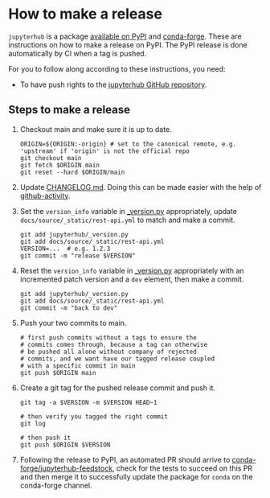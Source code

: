 # How to make a release

`jupyterhub` is a package [available on
PyPI](https://pypi.org/project/jupyterhub/) and
[conda-forge](https://conda-forge.org/).
These are instructions on how to make a release on PyPI.
The PyPI release is done automatically by CI when a tag is pushed.

For you to follow along according to these instructions, you need:

- To have push rights to the [jupyterhub GitHub
  repository](https://github.com/jupyterhub/jupyterhub).

## Steps to make a release

1. Checkout main and make sure it is up to date.

   ```shell
   ORIGIN=${ORIGIN:-origin} # set to the canonical remote, e.g. 'upstream' if 'origin' is not the official repo
   git checkout main
   git fetch $ORIGIN main
   git reset --hard $ORIGIN/main
   ```

1. Update [CHANGELOG.md](CHANGELOG.md). Doing this can be made easier with the
   help of [github-activity](https://github.com/choldgraf/github-activity).

1. Set the `version_info` variable in [\_version.py](jupyterhub/_version.py)
   appropriately, update `docs/source/_static/rest-api.yml` to match and make a commit.

   ```shell
   git add jupyterhub/_version.py
   git add docs/source/_static/rest-api.yml
   VERSION=...  # e.g. 1.2.3
   git commit -m "release $VERSION"
   ```

1. Reset the `version_info` variable in
   [\_version.py](jupyterhub/_version.py) appropriately with an incremented
   patch version and a `dev` element, then make a commit.

   ```shell
   git add jupyterhub/_version.py
   git add docs/source/_static/rest-api.yml
   git commit -m "back to dev"
   ```

1. Push your two commits to main.

   ```shell
   # first push commits without a tags to ensure the
   # commits comes through, because a tag can otherwise
   # be pushed all alone without company of rejected
   # commits, and we want have our tagged release coupled
   # with a specific commit in main
   git push $ORIGIN main
   ```

1. Create a git tag for the pushed release commit and push it.

   ```shell
   git tag -a $VERSION -m $VERSION HEAD~1

   # then verify you tagged the right commit
   git log

   # then push it
   git push $ORIGIN $VERSION
   ```

1. Following the release to PyPI, an automated PR should arrive to
   [conda-forge/jupyterhub-feedstock](https://github.com/conda-forge/jupyterhub-feedstock),
   check for the tests to succeed on this PR and then merge it to successfully
   update the package for `conda` on the conda-forge channel.
